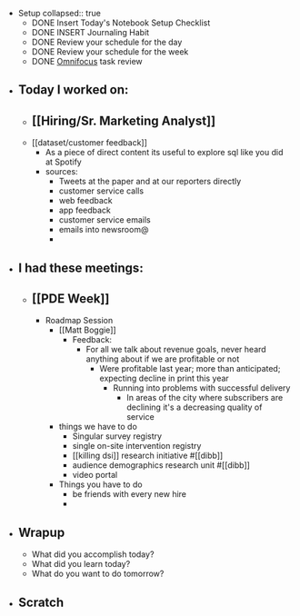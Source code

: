 - Setup
  collapsed:: true
	- DONE Insert Today's Notebook Setup Checklist
	- DONE INSERT Journaling Habit
	- DONE Review your schedule for the day
	- DONE Review your schedule for the week
	- DONE [Omnifocus](omnifocus://) task review
- ## Today I worked on:
	- ## [[Hiring/Sr. Marketing Analyst]]
	- [[dataset/customer feedback]]
		- As a piece of direct content its useful to explore sql like you did at Spotify
		- sources:
			- Tweets at the paper and at our reporters directly
			- customer service calls
			- web feedback
			- app feedback
			- customer service emails
			- emails into newsroom@
			-
- ## I had these meetings:
	- ## [[PDE Week]]
		- Roadmap Session
			- [[Matt Boggie]]
				- Feedback:
					- For all we talk about revenue goals, never heard anything about if we are profitable or not
						- Were profitable last year; more than anticipated; expecting decline in print this year
							- Running into problems with successful delivery
								- In areas of the city where subscribers are declining it's a decreasing quality of service
			- things we have to do
				- Singular survey registry
				- single on-site intervention registry
				- [[killing dsi]] research initiative #[[dibb]]
				- audience demographics research unit #[[dibb]]
				- video portal
			- Things you have to do
				- be friends with every new hire
				-
- ## Wrapup
	- What did you accomplish today?
	- What did you learn today?
	- What do you want to do tomorrow?
- ## Scratch